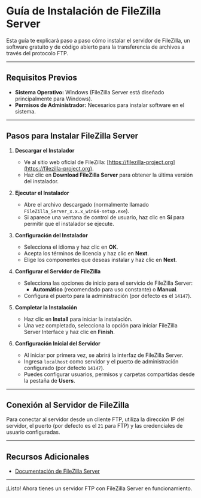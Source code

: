 
# Guía de Instalación de FileZilla Server

Esta guía te explicará paso a paso cómo instalar el servidor de FileZilla, un software gratuito y de código abierto para la transferencia de archivos a través del protocolo FTP.

---

## Requisitos Previos

- **Sistema Operativo:** Windows (FileZilla Server está diseñado principalmente para Windows).
- **Permisos de Administrador:** Necesarios para instalar software en el sistema.

---

## Pasos para Instalar FileZilla Server

1. **Descargar el Instalador**

   - Ve al sitio web oficial de FileZilla: [https://filezilla-project.org](https://filezilla-project.org).
   - Haz clic en **Download FileZilla Server** para obtener la última versión del instalador.

2. **Ejecutar el Instalador**

   - Abre el archivo descargado (normalmente llamado `FileZilla_Server_x.x.x_win64-setup.exe`).
   - Si aparece una ventana de control de usuario, haz clic en **Sí** para permitir que el instalador se ejecute.

3. **Configuración del Instalador**

   - Selecciona el idioma y haz clic en **OK**.
   - Acepta los términos de licencia y haz clic en **Next**.
   - Elige los componentes que deseas instalar y haz clic en **Next**.

4. **Configurar el Servidor de FileZilla**

   - Selecciona las opciones de inicio para el servicio de FileZilla Server:
     - **Automático** (recomendado para uso constante) o **Manual**.
   - Configura el puerto para la administración (por defecto es el `14147`).

5. **Completar la Instalación**

   - Haz clic en **Install** para iniciar la instalación.
   - Una vez completado, selecciona la opción para iniciar FileZilla Server Interface y haz clic en **Finish**.

6. **Configuración Inicial del Servidor**

   - Al iniciar por primera vez, se abrirá la interfaz de FileZilla Server.
   - Ingresa `localhost` como servidor y el puerto de administración configurado (por defecto `14147`).
   - Puedes configurar usuarios, permisos y carpetas compartidas desde la pestaña de **Users**.

---

## Conexión al Servidor de FileZilla

Para conectar al servidor desde un cliente FTP, utiliza la dirección IP del servidor, el puerto (por defecto es el `21` para FTP) y las credenciales de usuario configuradas.

---

## Recursos Adicionales

- [Documentación de FileZilla Server](https://wiki.filezilla-project.org/Documentation)

---

¡Listo! Ahora tienes un servidor FTP con FileZilla Server en funcionamiento.
